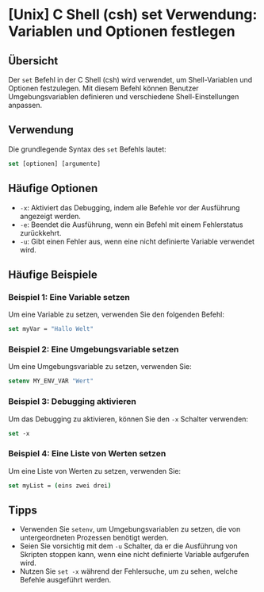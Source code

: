 # [Unix] C Shell (csh) set Verwendung: Variablen und Optionen festlegen

## Übersicht
Der `set` Befehl in der C Shell (csh) wird verwendet, um Shell-Variablen und Optionen festzulegen. Mit diesem Befehl können Benutzer Umgebungsvariablen definieren und verschiedene Shell-Einstellungen anpassen.

## Verwendung
Die grundlegende Syntax des `set` Befehls lautet:

```csh
set [optionen] [argumente]
```

## Häufige Optionen
- `-x`: Aktiviert das Debugging, indem alle Befehle vor der Ausführung angezeigt werden.
- `-e`: Beendet die Ausführung, wenn ein Befehl mit einem Fehlerstatus zurückkehrt.
- `-u`: Gibt einen Fehler aus, wenn eine nicht definierte Variable verwendet wird.

## Häufige Beispiele

### Beispiel 1: Eine Variable setzen
Um eine Variable zu setzen, verwenden Sie den folgenden Befehl:

```csh
set myVar = "Hallo Welt"
```

### Beispiel 2: Eine Umgebungsvariable setzen
Um eine Umgebungsvariable zu setzen, verwenden Sie:

```csh
setenv MY_ENV_VAR "Wert"
```

### Beispiel 3: Debugging aktivieren
Um das Debugging zu aktivieren, können Sie den `-x` Schalter verwenden:

```csh
set -x
```

### Beispiel 4: Eine Liste von Werten setzen
Um eine Liste von Werten zu setzen, verwenden Sie:

```csh
set myList = (eins zwei drei)
```

## Tipps
- Verwenden Sie `setenv`, um Umgebungsvariablen zu setzen, die von untergeordneten Prozessen benötigt werden.
- Seien Sie vorsichtig mit dem `-u` Schalter, da er die Ausführung von Skripten stoppen kann, wenn eine nicht definierte Variable aufgerufen wird.
- Nutzen Sie `set -x` während der Fehlersuche, um zu sehen, welche Befehle ausgeführt werden.